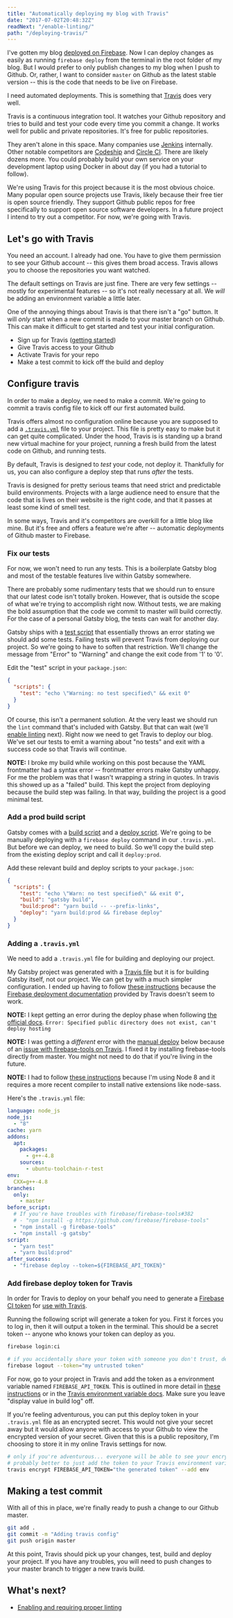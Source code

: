 ```yaml
---
title: "Automatically deploying my blog with Travis"
date: "2017-07-02T20:48:32Z"
readNext: "/enable-linting/"
path: "/deploying-travis/"
---
```


I've gotten my blog [deployed on Firebase](../first-launch/). Now I can deploy changes as easily as running `firebase deploy` from the terminal in the root folder of my blog. But I would prefer to only publish changes to my blog when I push to Github. Or, rather, I want to consider `master` on Github as the latest stable version -- this is the code that needs to be live on Firebase.

I need automated deployments. This is something that [Travis](https://travis-ci.org/) does very well.

Travis is a continuous integration tool. It watches your Github repository and tries to build and test your code every time you commit a change. It works well for public and private repositories. It's free for public repositories.

They aren't alone in this space. Many companies use [Jenkins](https://jenkins.io/) internally. Other notable competitors are [Codeship](https://codeship.com/) and [Circle CI](https://circleci.com/). There are likely dozens more. You could probably build your own service on your development laptop using Docker in about day (if you had a tutorial to follow).

We're using Travis for this project because it is the most obvious choice. Many popular open source projects use Travis, likely because their free tier is open source friendly. They support Github public repos for free specifically to support open source software developers. In a future project I intend to try out a competitor. For now, we're going with Travis.

## Let's go with Travis
You need an account. I already had one. You have to give them permission to see your Github account -- this gives them broad access. Travis allows you to choose the repositories you want watched.

The default settings on Travis are just fine. There are very few settings -- mostly for experimental features -- so it's not really necessary at all. We *will* be adding an environment variable a little later.

One of the annoying things about Travis is that there isn't a "go" button. It will *only* start when a new commit is made to your master branch on Github. This can make it difficult to get started and test your initial configuration.

- Sign up for Travis ([getting started](https://docs.travis-ci.com/user/getting-started/))
- Give Travis access to your Github
- Activate Travis for your repo
- Make a test commit to kick off the build and deploy

## Configure travis
In order to make a deploy, we need to make a commit. We're going to commit a travis config file to kick off our first automated build.

Travis offers almost no configuration online because you are supposed to add a [`.travis.yml`](https://docs.travis-ci.com/user/customizing-the-build) file to your project. This file is pretty easy to make but it can get quite complicated. Under the hood, Travis is is standing up a brand new virtual machine for your project, running a fresh build from the latest code on Github, and running tests.

By default, Travis is designed to *test* your code, not deploy it. Thankfully for us, you can also configure a deploy step that runs *after* the tests.

Travis is designed for pretty serious teams that need strict and predictable build environments. Projects with a large audience need to ensure that the code that is lives on their website is the right code, and that it passes at least some kind of smell test.

In some ways, Travis and it's competitors are overkill for a little blog like mine. But it's free and offers a feature we're after -- automatic deployments of Github master to Firebase.

### Fix our tests
For now, we won't need to run any tests. This is a boilerplate Gatsby blog and most of the testable features live within Gatsby somewhere.

There are probably some rudimentary tests that we should run to ensure that our latest code isn't totally broken. However, that is outside the scope of what we're trying to accomplish right now. Without tests, we are making the bold assumption that the code we commit to master will build correctly. For the case of a personal Gatsby blog, the tests can wait for another day.

Gatsby ships with a [test script](https://github.com/gatsbyjs/gatsby-starter-blog/blob/ea66dae113dfef5c5ee85c0adecd72d70cc385c8/package.json#L38) that essentially throws an error stating we should add some tests. Failing tests will prevent Travis from deploying our project. So we're going to have to soften that restriction. We'll change the message from "Error" to "Warning" and change the exit code from '1' to '0'.

Edit the "test" script in your `package.json`:

```json
{
  "scripts": {
    "test": "echo \"Warning: no test specified\" && exit 0"
  }
}
```

Of course, this isn't a permanent solution. At the very least we should run the `lint` command that's included with Gatsby. But that can wait (we'll [enable linting](../enable-linting/) next). Right now we need to get Travis to deploy our blog. We've set our tests to emit a warning about "no tests" and exit with a success code so that Travis will continue.

**NOTE:** I broke my build while working on this post because the YAML frontmatter had a syntax error -- frontmatter errors make Gatsby unhappy. For me the problem was that I wasn't wrapping a string in quotes. In travis this showed up as a "failed" build. This kept the project from deploying because the build step was failing. In that way, building the project is a good minimal test.

### Add a prod build script
Gatsby comes with a [build script](https://github.com/gatsbyjs/gatsby-starter-blog/blob/ea66dae113dfef5c5ee85c0adecd72d70cc385c8/package.json#L40) and a [deploy script](https://github.com/gatsbyjs/gatsby-starter-blog/blob/ea66dae113dfef5c5ee85c0adecd72d70cc385c8/package.json#L41). We're going to be manually deploying with a `firebase deploy` command in our `.travis.yml`. But before we can deploy, we need to build. So we'll copy the build step from the existing deploy script and call it `deploy:prod`.

Add these relevant build and deploy scripts to your `package.json`:
```json
{
  "scripts": {
    "test": "echo \"Warn: no test specified\" && exit 0",
    "build": "gatsby build",
    "build:prod": "yarn build -- --prefix-links",
    "deploy": "yarn build:prod && firebase deploy"
  }
}
```

### Adding a `.travis.yml`
We need to add a `.travis.yml` file for building and deploying our project.

My Gatsby project was generated with a [Travis file](https://github.com/gatsbyjs/gatsby-starter-blog/blob/ea66dae113dfef5c5ee85c0adecd72d70cc385c8/.travis.yml) but it is for building Gatsby itself, not our project. We can get by with a much simpler configuration. I ended up having to follow [these instructions](https://marlosoft.net/posts/automatic-deploy-firebase-github-travis.html) because the [Firebase deployment documentation](https://docs.travis-ci.com/user/deployment/firebase/) provided by Travis doesn't seem to work.

**NOTE:** I kept getting an error during the deploy phase when following [the official docs](https://docs.travis-ci.com/user/deployment/firebase/). `Error: Specified public directory does not exist, can't deploy hosting`

**NOTE:** I was getting a *different* error with the [manual deploy](https://marlosoft.net/posts/automatic-deploy-firebase-github-travis.html) below because of an [issue with firebase-tools on Travis](https://github.com/firebase/firebase-tools/issues/382). I fixed it by installing firebase-tools directly from master. You might not need to do that if you're living in the future.

**NOTE:** I had to follow [these instructions](https://docs.travis-ci.com/user/languages/javascript-with-nodejs#Node.js-v4-%28or-io.js-v3%29-compiler-requirements) because I'm using Node 8 and it requires a more recent compiler to install native extensions like node-sass.

Here's the `.travis.yml` file:
```yaml
language: node_js
node_js:
  - "8"
cache: yarn
addons:
  apt:
    packages:
      - g++-4.8
    sources:
      - ubuntu-toolchain-r-test
env:
  CXX=g++-4.8
branches:
  only:
    - master
before_script:
  # If you're have troubles with firebase/firebase-tools#382
  # - "npm install -g https://github.com/firebase/firebase-tools"
  - "npm install -g firebase-tools"
  - "npm install -g gatsby"
script:
  - "yarn test"
  - "yarn build:prod"
after_success:
  - "firebase deploy --token=${FIREBASE_API_TOKEN}"
```

### Add firebase deploy token for Travis
In order for Travis to deploy on your behalf you need to generate a [Firebase CI token](https://github.com/firebase/firebase-tools#using-with-ci-systems) for [use with Travis](https://docs.travis-ci.com/user/deployment/firebase/#Generating-your-Firebase-token).

Running the following script will generate a token for you. First it forces you to log in, then it will output a token in the terminal. This should be a secret token -- anyone who knows your token can deploy as you.

```bash
firebase login:ci

# if you accidentally share your token with someone you don't trust, destroy it
firebase logout --token="my untrusted token"
```

For now, go to your project in Travis and add the token as a environment variable named `FIREBASE_API_TOKEN`. This is outlined in more detail in [these instructions](https://marlosoft.net/posts/automatic-deploy-firebase-github-travis.html#getting-started) or in the [Travis environment variable docs](https://docs.travis-ci.com/user/environment-variables/#Defining-Variables-in-Repository-Settings). Make sure you leave "display value in build log" off.

If you're feeling adventurous, you can put this deploy token in your `.travis.yml` file as an encrypted secret. This would not give your secret away but it would allow anyone with access to your Github to view the encrypted version of your secret. Given that this is a public repository, I'm choosing to store it in my online Travis settings for now.

```bash
# only if you're adventurous... everyone will be able to see your encrypted token
# probably better to just add the token to your Travis environment variable settings online
travis encrypt FIREBASE_API_TOKEN="the generated token" --add env
```

## Making a test commit
With all of this in place, we're finally ready to push a change to our Github master.

```bash
git add .
git commit -m "Adding travis config"
git push origin master
```

At this point, Travis should pick up your changes, test, build and deploy your project. If you have any troubles, you will need to push changes to your master branch to trigger a new travis build.

## What's next?
- [Enabling and requiring proper linting](../enable-linting)
